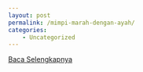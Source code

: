 ```yaml
---
layout: post
permalink: /mimpi-marah-dengan-ayah/
categories:
    - Uncategorized
---
```


[Baca Selengkapnya](/08)